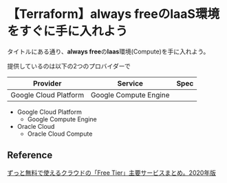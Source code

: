 # 【Terraform】always freeのIaaS環境をすぐに手に入れよう

タイトルにある通り、**always free**の**Iaas**環境(Compute)を手に入れよう。


提供しているのは以下の2つのプロバイダーで

| Provider | Service | Spec |
| -------- | ------- | ---- |
| Google Cloud Platform         | Google Compute Engine        |      |
- Google Cloud Platform
    - Google Compute Engine
- Oracle Cloud
    - Oracle Cloud Compute

## Reference

[ずっと無料で使えるクラウドの「Free Tier」主要サービスまとめ。2020年版](https://www.publickey1.jp/blog/20/free_tier2020.html)
[]()
